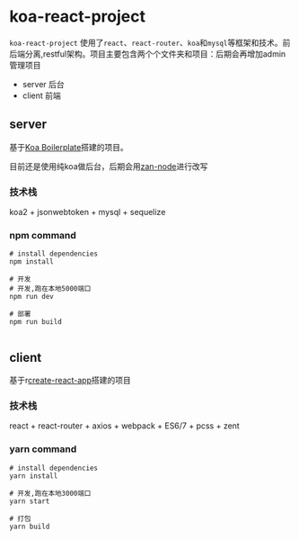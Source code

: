 # koa-react-project

`koa-react-project` 使用了`react`、`react-router`、`koa`和`mysql`等框架和技术。前后端分离,restful架构。项目主要包含两个个文件夹和项目：后期会再增加admin管理项目

- server 后台
- client 前端




## server

基于[Koa Boilerplate](https://github.com/jeffijoe/koa-es7-boilerplate)搭建的项目。

目前还是使用纯koa做后台，后期会用[zan-node](https://github.com/youzan/zan-node)进行改写

### 技术栈
koa2 + jsonwebtoken + mysql + sequelize

<!--
基于restful，nodejs的话采用koa框架(koa 1)，数据库用了mongo。登录这块的话用了[jwt](https://jwt.io/introduction/).

生产环境下可在可在server/configs目录下增加private.js文件,增加私有配置.

**因为使用了许多es6/7 新语法,所以请使用6.x版本node**
-->

### npm command

```
# install dependencies
npm install

# 开发
# 开发,跑在本地5000端口
npm run dev

# 部署
npm run build


```

## client

基于r[create-react-app](https://github.com/facebook/create-react-app)搭建的项目


### 技术栈
react + react-router + axios + webpack + ES6/7 + pcss + zent

### yarn command

```
# install dependencies
yarn install

# 开发,跑在本地3000端口
yarn start

# 打包
yarn build

```

